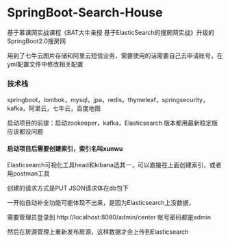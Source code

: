# SpringBoot-Search-House
基于慕课网实战课程《BAT大牛亲授 基于ElasticSearch的搜房网实战》升级的SpringBoot2.0搜房网

用到了七牛云图片存储和阿里云短信业务，需要使用的话需要自己去申请账号，在yml配置文件中修改相关配置


### 技术栈
springboot，lombok，mysql，jpa，redis，thymeleaf，springsecurity，kafka，阿里云，七牛云，百度地图




启动项目的前提：启动zookeeper，kafka，Elasticsearch 版本都用最新稳定版应该都没问题

#### 启动项目后需要创建索引，索引名叫xunwu
Elasticsearch可视化工具head和kibana选其一，可以直接在上面创建索引，或者用postman工具

创建的请求方式是PUT   JSON请求体在db包下

一开始自动补全功能可能体现不出来，是因为Elasticsearch上没数据，

需要管理员登录到 http://localhost:8080/admin/center 帐号密码都是admin

然后在房源管理上重新发布房源，这样数据才会上传到Elasticsearch
